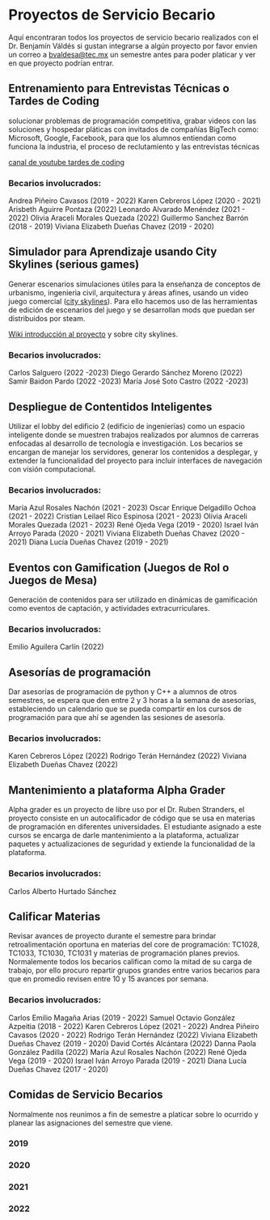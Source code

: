 # Proyectos de Servicio Becario 

Aquí encontraran todos los proyectos de servicio becario realizados con el Dr. Benjamín Váldés si gustan integrarse a algún proyecto por favor envien un correo a bvaldesa@tec.mx un semestre antes para poder platicar y ver en que proyecto podrían entrar.

## Entrenamiento para Entrevistas Técnicas o Tardes de Coding

solucionar problemas de programación competitiva, grabar videos con las soluciones y hospedar pláticas con invitados de compañías BigTech como: Microsoft, Google, Facebook, para que los alumnos entiendan como funciona la industria, el proceso de reclutamiento y las entrevistas técnicas

[canal de youtube tardes de coding](https://www.youtube.com/channel/UCaDLn1cv__Xz93lhLpLCKWw)

### Becarios involucrados:
Andrea Piñeiro Cavasos (2019 - 2022)
Karen Cebreros López  (2020 - 2021)
Arisbeth Aguirre Pontaza (2022)
Leonardo Alvarado Menéndez  (2021 - 2022)
Olivia Araceli Morales Quezada (2022)
Guillermo Sanchez Barrón (2018 - 2019)
Viviana Elizabeth Dueñas Chavez (2019 - 2020)

## Simulador para Aprendizaje usando City Skylines  (serious games)

Generar escenarios simulaciones útiles para la enseñanza de conceptos de urbanismo, ingenieria civil, arquitectura y áreas afines, usando un video juego comercial ([city skylines](https://store.steampowered.com/app/255710/Cities_Skylines/)). Para ello hacemos uso de las herramientas de edición de escenarios del juego y se desarrollan mods que puedan ser distribuidos por steam.

[Wiki introducción al proyecto](https://nine-vinca-8ca.notion.site/WIKI-COMO-JUGAR-CITY-SKYLINES-Y-SOBREVIVIR-EN-EL-INTENTO-d833a3f2544745b0b6e967a779eeff5a) y sobre city skylines.

### Becarios involucrados: 
Carlos Salguero (2022 -2023)
Diego Gerardo Sánchez Moreno (2022)
Samir Baidon Pardo (2022 -2023)
María José Soto Castro (2022 -2023)


## Despliegue de Contentidos Inteligentes 

Utilizar el lobby del edificio 2 (edificio de ingenierías) como un espacio inteligente donde se muestren trabajos realizados por alumnos de carreras enfocadas al desarrollo de tecnología e investigación. Los becarios se encargan de manejar los servidores, generar los contenidos a desplegar, y extender la funcionalidad del proyecto para incluir interfaces de navegación con visión computacional.

### Becarios involucrados: 
María Azul Rosales Nachón (2021 - 2023)
Oscar Enrique Delgadillo Ochoa (2021 - 2022)
Cristian Leilael Rico Espinosa (2021 - 2023)
Olivia Araceli Morales Quezada (2021 - 2023)
René Ojeda Vega (2019 - 2020)
Israel Iván Arroyo Parada (2020 - 2021)
Viviana Elizabeth Dueñas Chavez (2020 - 2021)
Diana Lucía Dueñas Chavez (2019 - 2021)

## Eventos con Gamification (Juegos de Rol o Juegos de Mesa)

Generación de contenidos para ser utilizado en dinámicas de gamificación como eventos de captación, y actividades extracurriculares.

### Becarios involucrados: 
Emilio Aguilera Carlín (2022)


## Asesorías de programación

Dar asesorías de programación de python y C++ a alumnos de otros semestres, se espera que den entre 2 y 3 horas a la semana de asesorías, estableciendo un calendario que se pueda compartir en los cursos de programación para que ahí se agenden las sesiones de asesoría.  

### Becarios involucrados:
Karen Cebreros López (2022)
Rodrigo Terán Hernández (2022)
Viviana Elizabeth Dueñas Chavez (2022)

## Mantenimiento a plataforma Alpha Grader

Alpha grader es un proyecto de libre uso por el Dr. Ruben Stranders, el proyecto consiste en un autocalificador de código que se usa en materias de programación en diferentes universidades. El estudiante asignado a este cursos se encarga de darle mantenimiento a la plataforma, actualizar paquetes y actualizaciones de seguridad y extiende la funcionalidad de la plataforma. 

### Becarios involucrados:
Carlos Alberto Hurtado Sánchez


## Calificar Materias

Revisar avances de proyecto durante el semestre para brindar retroalimentación oportuna en materias del core de programación: TC1028, TC1033, TC1030, TC1031 y materias de programación planes previos. Normalemente todos los becarios califican como la mitad de su carga de trabajo, por ello procuro repartir grupos grandes entre varios becarios para que en promedio revisen entre 10 y 15 avances por semana. 

### Becarios involucrados:
Carlos Emilio Magaña Arias (2019 - 2022)
Samuel Octavio González Azpeitia (2018 - 2022)
Karen Cebreros López (2021 - 2022)
Andrea Piñeiro Cavasos (2020 - 2022)
Rodrigo Terán Hernández (2022)
Viviana Elizabeth Dueñas Chavez (2019 - 2020)
David Cortés Alcántara (2022)
Danna Paola González Padilla (2022)
María Azul Rosales Nachón (2022)
René Ojeda Vega (2019 - 2020)
Israel Iván Arroyo Parada (2019 - 2021)
Diana Lucía Dueñas Chavez (2017 - 2020)


## Comidas de Servicio Becarios
Normalmente nos reunimos a fin de semestre a platicar sobre lo ocurrido y planear las asignaciones del semestre que viene. 

### 2019

### 2020

### 2021

### 2022

